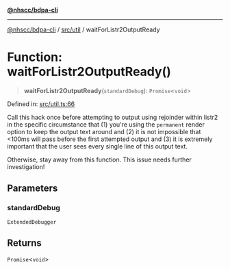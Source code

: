 [**@nhscc/bdpa-cli**](../../../README.md)

***

[@nhscc/bdpa-cli](../../../README.md) / [src/util](../README.md) / waitForListr2OutputReady

# Function: waitForListr2OutputReady()

> **waitForListr2OutputReady**(`standardDebug`): `Promise`\<`void`\>

Defined in: [src/util.ts:66](https://github.com/nhscc/bdpa-cli/blob/cc06230b8b3c4bd28c3da1903ce886e7c819a1ce/src/util.ts#L66)

Call this hack once before attempting to output using rejoinder within listr2
in the specific circumstance that (1) you're using the `permanent` render
option to keep the output text around and (2) it is not impossible that
<100ms will pass before the first attempted output and (3) it is extremely
important that the user sees every single line of this output text.

Otherwise, stay away from this function. This issue needs further
investigation!

## Parameters

### standardDebug

`ExtendedDebugger`

## Returns

`Promise`\<`void`\>
